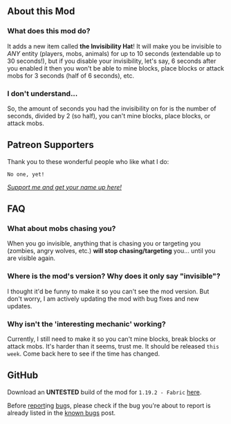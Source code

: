 ## About this Mod
### What does this mod do?
It adds a new item called **the Invisibility Hat**! It will make you be invisible to *ANY* entity (players, mobs, animals) for up to 10 seconds (extendable up to 30 seconds!), but if you disable your invisibility, let's say, 6 seconds after you enabled it then you won't be able to mine blocks, place blocks or attack mobs for 3 seconds (half of 6 seconds), etc.

### I don't understand...
So, the amount of seconds you had the invisibility on for is the number of seconds, divided by 2 (so half), you can't mine blocks, place blocks, or attack mobs.

## Patreon Supporters
Thank you to these wonderful people who like what I do:
```
No one, yet!
```
*[Support me and get your name up here!](https://patreon.com/user?u=81467384)*

## FAQ

### What about mobs chasing you?
When you go invisible, anything that is chasing you or targeting you (zombies, angry wolves, etc.) **will stop chasing/targeting** you... until you are visible again.

### Where is the mod's version? Why does it only say "invisible"?
I thought it'd be funny to make it so you can't see the mod version. But don't worry, I am actively updating the mod with bug fixes and new updates.

### Why isn't the 'interesting mechanic' working?
Currently, I still need to make it so you can't mine blocks, break blocks or attack mobs. It's harder than it seems, trust me. It should be released `this week`. Come back here to see if the time has changed.
## GitHub
Download an **UNTESTED** build of the mod for `1.19.2 - Fabric` [here][dl].

Before [report][itab]ing [bug][itab]s, please check if the bug you're about to report is already listed in the [known bugs][kissues] post.

[dl]: https://github.com/StupidRepo/InvisibilityHat/actions/workflows/main.yml
[mrinth]: https://modrinth.com/mod/invis-hat/
[itab]: https://github.com/StupidRepo/InvisibilityHat/issues
[kissues]: https://github.com/StupidRepo/InvisibilityHat/issues/2
